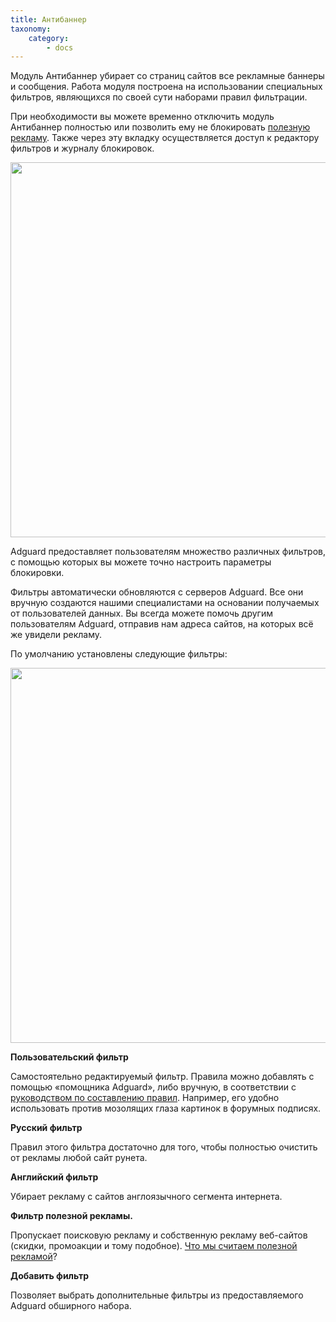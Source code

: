 ```yaml
---
title: Антибаннер
taxonomy:
    category:
        - docs
---
```


Модуль Антибаннер убирает со страниц сайтов все рекламные баннеры и сообщения. Работа модуля построена на использовании специальных фильтров, являющихся по своей сути наборами правил фильтрации.

При необходимости вы можете временно отключить модуль Антибаннер полностью или позволить ему не блокировать [полезную рекламу](https://adguard.com/ru/whitelist.html). Также через эту вкладку осуществляется доступ к редактору фильтров и журналу блокировок.

<img src="https://cloud.githubusercontent.com/assets/20211341/19993680/967a52a2-a22e-11e6-8fe8-e081846c801d.png" width=800 height=600>

Adguard предоставляет пользователям множество различных фильтров, с помощью которых вы можете точно настроить параметры блокировки.

Фильтры автоматически обновляются с серверов Adguard. Все они вручную создаются нашими специалистами на основании получаемых от пользователей данных. Вы всегда можете помочь другим пользователям Adguard, отправив нам адреса сайтов, на которых всё же увидели рекламу.

По умолчанию установлены следующие фильтры:

<img src="https://cloud.githubusercontent.com/assets/20211341/19993679/9679e0ba-a22e-11e6-8f4e-1d62e7dc4f70.png" width=800 height=600>

**Пользовательский фильтр**

Самостоятельно редактируемый фильтр. Правила можно добавлять с помощью «помощника Adguard», либо вручную, в соответствии с [руководством по составлению правил](http://testkb.adguard.com/ru/general/how-to-create-your-own-ad-filters). Например, его удобно использовать против мозолящих глаза картинок в форумных подписях.

**Русский фильтр**

Правил этого фильтра достаточно для того, чтобы полностью очистить от рекламы любой сайт рунета.

**Английский фильтр**

Убирает рекламу с сайтов англоязычного сегмента интернета.

**Фильтр полезной рекламы.**

Пропускает поисковую рекламу и собственную рекламу веб-сайтов (скидки, промоакции и тому подобное). [Что мы считаем полезной рекламой](https://adguard.com/ru/whitelist.html)?

**Добавить фильтр**

Позволяет выбрать дополнительные фильтры из предоставляемого Adguard обширного набора. 
